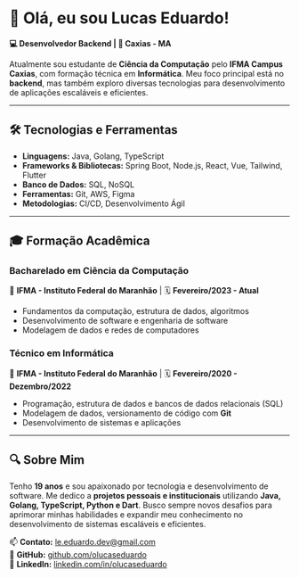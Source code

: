 # 👋 Olá, eu sou Lucas Eduardo!

**💻 Desenvolvedor Backend | 📍 Caxias - MA**

Atualmente sou estudante de **Ciência da Computação** pelo **IFMA Campus Caxias**, com formação técnica em **Informática**. Meu foco principal está no **backend**, mas também exploro diversas tecnologias para desenvolvimento de aplicações escaláveis e eficientes.

---

## 🛠️ Tecnologias e Ferramentas

- **Linguagens:** Java, Golang, TypeScript
- **Frameworks & Bibliotecas:** Spring Boot, Node.js, React, Vue, Tailwind, Flutter
- **Banco de Dados:** SQL, NoSQL
- **Ferramentas:** Git, AWS, Figma
- **Metodologias:** CI/CD, Desenvolvimento Ágil

---

## 🎓 Formação Acadêmica

### **Bacharelado em Ciência da Computação**  
📍 **IFMA - Instituto Federal do Maranhão** | 🗓️ **Fevereiro/2023 - Atual**  
- Fundamentos da computação, estrutura de dados, algoritmos
- Desenvolvimento de software e engenharia de software
- Modelagem de dados e redes de computadores

### **Técnico em Informática**  
📍 **IFMA - Instituto Federal do Maranhão** | 🗓️ **Fevereiro/2020 - Dezembro/2022**  
- Programação, estrutura de dados e bancos de dados relacionais (SQL)
- Modelagem de dados, versionamento de código com **Git**
- Desenvolvimento de sistemas e aplicações

---

## 🔍 Sobre Mim

Tenho **19 anos** e sou apaixonado por tecnologia e desenvolvimento de software. Me dedico a **projetos pessoais e institucionais** utilizando **Java, Golang, TypeScript, Python e Dart**. Busco sempre novos desafios para aprimorar minhas habilidades e expandir meu conhecimento no desenvolvimento de sistemas escaláveis e eficientes.

📫 **Contato:** le.eduardo.dev@gmail.com  
🔗 **GitHub:** [github.com/olucaseduardo](https://github.com/olucaseduardo)  
🔗 **LinkedIn:** [linkedin.com/in/olucaseduardo](https://www.linkedin.com/in/lucas-eduardo-89a92a328/)
